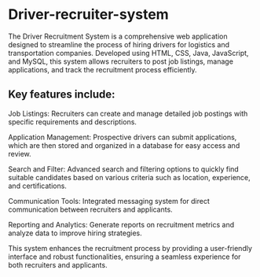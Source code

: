 # Driver-recruiter-system

The Driver Recruitment System is a comprehensive web application designed to streamline the process of hiring drivers for logistics and transportation companies. Developed using HTML, CSS, Java, JavaScript, and MySQL, this system allows recruiters to post job listings, manage applications, and track the recruitment process efficiently.

## Key features include:

Job Listings: Recruiters can create and manage detailed job postings with specific requirements and descriptions.

Application Management: Prospective drivers can submit applications, which are then stored and organized in a database for easy access and review.

Search and Filter: Advanced search and filtering options to quickly find suitable candidates based on various criteria such as location, experience, and certifications.

Communication Tools: Integrated messaging system for direct communication between recruiters and applicants.

Reporting and Analytics: Generate reports on recruitment metrics and analyze data to improve hiring strategies.

This system enhances the recruitment process by providing a user-friendly interface and robust functionalities, ensuring a seamless experience for both recruiters and applicants.
